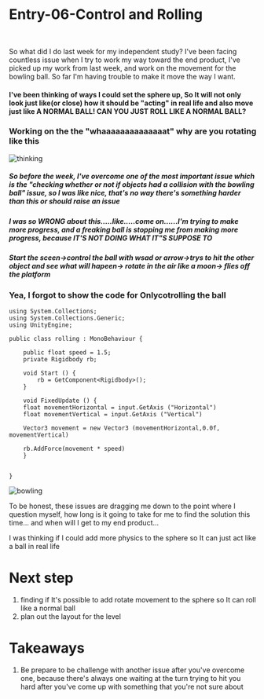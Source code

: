 # Entry-06-Control and Rolling
<br>

So what did I do last week for my independent study? I've been facing countless issue when I try to work my way toward the end product, I've picked up my work from last week, and work on the movement for the bowling ball. So far I'm having trouble to make it move the way I want.

<h4>I've been thinking of ways I could set the sphere up, So It will not only look just like(or close) how it should be "acting" in real life and also move just like A NORMAL BALL! CAN YOU JUST ROLL LIKE A NORMAL BALL?</h4>


<h3>Working on the the "whaaaaaaaaaaaaaat" why are you rotating like this</h3>
<img src="https://giphy.com/gifs/teamcoco-crying-cry-l2JhtKtDWYNKdRpoA" alt="thinking" >

<h5>So before the week, I've overcome one of the most important issue which is the "checking whether or not if objects had a collision with the bowling ball" issue, so I was like nice, that's no way there's something harder than this or should raise an issue</h5>
<h5>I was so <strong>WRONG</strong> about this.....like.....come on......I'm trying to make more progress, and a freaking ball is stopping me from making more progress, because <strong>IT'S NOT DOING WHAT IT"S SUPPOSE TO</strong></h5>
<h5> Start the sceen->control the ball with wsad or arrow->trys to hit the other object and see what will hapeen-> rotate in the air like a moon-> flies off the platform</h5>

<h3>Yea, I forgot to show the code for <strong>Only</strong>cotrolling the ball</h3>

```
using System.Collections;
using System.Collections.Generic;
using UnityEngine;

public class rolling : MonoBehaviour {
    
    public float speed = 1.5;
    private Rigidbody rb;
    
    void Start () {
        rb = GetComponent<Rigidbody>();
    }
    
    void FixedUpdate () {
    float movementHorizontal = input.GetAxis ("Horizontal")    
    float movementVertical = input.GetAxis ("Vertical")    
        
    Vector3 movement = new Vector3 (movementHorizontal,0.0f, movementVertical)    
        
    rb.AddForce(movement * speed)    
    }
    
    
}
```

<img src="https://media.giphy.com/media/7zAxhCMwk836gzfu3e/giphy.gif" alt="bowling" >

<p>To be honest, these issues are dragging me down to the point where I question myself, how long is it going to take for me to find the solution this time... and when will I get to my end product...</p>

<p>I was thinking if I could add more physics to the sphere so It can just act like a ball in real life</p>

<h1>Next step</h1>
<ol>
  <li>finding if It's possible to add rotate movement to the sphere so It can roll like a normal ball</li>
  <li>plan out the layout for the level</li>
</ol>

<h1>Takeaways</h1>
<ol>
  <li> Be prepare to be challenge with another issue after you've overcome one, because there's always one waiting at the turn trying to hit you hard after you've come up with something that you're not sure about</li>
  
</ol>


